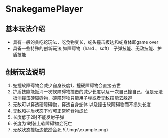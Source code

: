 # SnakegamePlayer
## 基本玩法介绍
- 具有一般的贪吃蛇玩法，吃食物变长，蛇头撞击板边和蛇身体即game over
- 具备一些特殊的创新玩法 如障碍物（hard 、soft） 子弹技能、无敌技能、护盾技能
## 创新玩法说明
1. 蛇撞软障碍物会减少自身长度1，撞硬障碍物会直接去世
2. 护盾技能能抵消一次软障碍物撞击的减少长度以及一次自己撞自己，但是无法抵消撞击硬障碍物，硬障碍物只能用子弹或者无敌技能去躲避
3. 无敌可以穿透硬障碍物，穿透自身蛇体 以及撞击软障碍物而不损失长度
4. 无敌和护盾状态下均可正常吃食物成长
5. 长度低于2时不能发射子弹
6. 长度为1时装上软障碍物会死亡
7. 无敌状态撞板边依然会死
!(.\imgs\example.png)